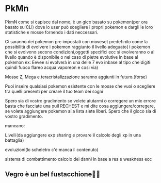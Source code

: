 # PkMn
PkmN come si capisce dal nome, è un gico basato su pokemon(per ora basato su CLI) dove lo user può scegliere i propri pokemon e dargli le loro statistiche e mosse fornendo i dati neccessari.

Ci saranno dei pokemon pre impostati con moveset predefinito come la possibilità di evolvere i pokemon raggiunto il livello adeguato( i pokemon che si evolvono secono condizioni,oggetti specifici ecc si evolveranno 
o al livello quando è disponibile o nel caso di pietre evolutive in base al pokemon ex: Eevee si evolverà in una delle 7 evo inbase al tipo che digiti quindi fuoco flareo acqua vaporeon e così via)

Mosse Z, Mega e  teracristalizzazione saranno aggiunti in futuro.(forse)

Puoi inseire qualsiasi pokemon esistente con le mosse che vuoi o scegliere tra quelli presenti per creare il tuo team dei sogni

Spero sia di vostro gradimento se volete aiutarmi o corregere un mio errore basta che facciate una pull RECHEST e mi dite cosa aggiungere/corregere, se volete aggiungere pokemon alla lista siete liberi.
Spero che il gioco sia di vostro gradimento.

mancano:

  Livelli(da aggiungere exp sharing e provare il calcolo degli xp in una battaglia)
  
  evoluzioni(lo scheletro c'è manca il contenuto)
  
  sistema di combattimento
    calcolo dei danni in base a res e weakness ecc
    
##  Vegro è un bel fustacchione🥵🥵
